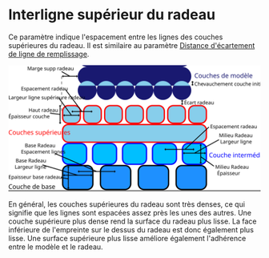 Interligne supérieur du radeau
====
Ce paramètre indique l'espacement entre les lignes des couches supérieures du radeau. Il est similaire au paramètre [Distance d'écartement de ligne de remplissage](../infill/infill_line_distance.md).

![Dimensions relatives au radeau](../images/raft_dimensions_fr.svg)

En général, les couches supérieures du radeau sont très denses, ce qui signifie que les lignes sont espacées assez près les unes des autres. Une couche supérieure plus dense rend la surface du radeau plus lisse. La face inférieure de l'empreinte sur le dessus du radeau est donc également plus lisse. Une surface supérieure plus lisse améliore également l'adhérence entre le modèle et le radeau.
